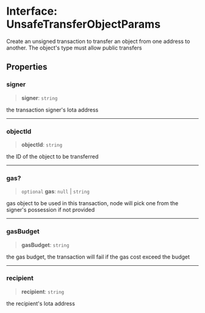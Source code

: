 # Interface: UnsafeTransferObjectParams

Create an unsigned transaction to transfer an object from one address to another. The object's type
must allow public transfers

## Properties

### signer

> **signer**: `string`

the transaction signer's Iota address

---

### objectId

> **objectId**: `string`

the ID of the object to be transferred

---

### gas?

> `optional` **gas**: `null` \| `string`

gas object to be used in this transaction, node will pick one from the signer's possession if not
provided

---

### gasBudget

> **gasBudget**: `string`

the gas budget, the transaction will fail if the gas cost exceed the budget

---

### recipient

> **recipient**: `string`

the recipient's Iota address
